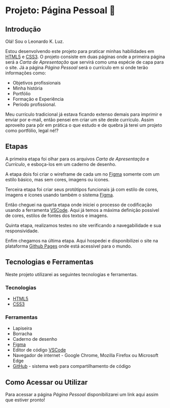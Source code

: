 # Projeto: Página Pessoal 🚀



## Introdução

Olá! Sou o Leonardo K. Luz.

Estou desenvolvendo este projeto para praticar minhas habilidades em [HTML5](https://developer.mozilla.org/pt-BR/docs/Web/HTML "Sobre a linguagem de marcação HTML") e [CSS3](https://developer.mozilla.org/pt-BR/docs/Web/CSS "Sobre a linguagem de estilo CSS"). O projeto consiste em duas páginas onde a primeira página será a *Carta de Apresentação* que servirá como uma espécie de capa para o site. Já a página *Página Pessoal* será o currículo em si onde terão informações como: 

+ Objetivos profissionais
+ Minha história
+ Portfólio
+ Formação e Experiência
+ Período profissional.

Meu currículo tradicional já estava ficando extenso demais para imprimir e enviar por e-mail, então pensei em criar um site deste currículo. Assim aproveito para pôr em prática o que estudo e de quebra já terei um projeto como portfólio, legal né!?



## Etapas

A primeira etapa foi olhar para os arquivos *Carta de Apresentação* e *Currículo*, e esboça-los em um caderno de desenho.

A etapa dois foi criar o wireframe de cada um no  [Figma](https://www.figma.com/ "sobre o Figma") somente com um estilo básico, mas sem cores, imagens ou ícones.

Terceira etapa foi criar seus protótipos funcionais já com estilo de cores, imagens e ícones usando também o sistema [Figma](https://www.figma.com/ "sobre o Figma").

Então cheguei na quarta etapa onde iniciei o processo de codificação usando a ferramenta [VSCode](https://code.visualstudio.com/ "sobre o VSCode"). Aqui já temos a máxima definição possível de cores, estilos de fontes dos textos e imagens.

Quinta etapa, realizamos testes no site verificando a navegabilidade e sua responsividade.

Enfim chegamos na última etapa. Aqui hospedei e disponibilizei o site na plataforma [Github Pages](https://docs.github.com/pt/pages/getting-started-with-github-pages/about-github-pages "sobre o GitHub Pages") onde está acessível para o mundo.



## Tecnologias e Ferramentas

Neste projeto utilizarei as seguintes tecnologias e ferramentas.

### Tecnologias

- [HTML5](https://developer.mozilla.org/pt-BR/docs/Web/HTML "Sobre a linguagem de marcação HTML")
- [CSS3](https://developer.mozilla.org/pt-BR/docs/Web/CSS "Sobre a linguagem de estilo CSS")

### Ferramentas

+ Lapiseira
+ Borracha
+ Caderno de desenho
+ [Figma](https://www.figma.com/ "sobre o Figma")
+ Editor de código [VSCode](https://code.visualstudio.com/ "sobre o VSCode")
+ Navegador de internet - Google Chrome, Mozilla Firefox ou Microsoft Edge
+ [GitHub](https://pt.wikipedia.org/wiki/GitHub "sobre o GitHub") - sistema web para compartilhamento de código



## Como Acessar ou Utilizar

Para acessar a página *Página Pessoal* disponibilizarei um link aqui assim que estiver pronto!